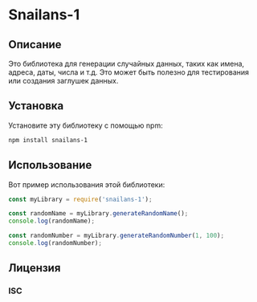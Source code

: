 # Snailans-1

## Описание
Это библиотека для генерации случайных данных, таких как имена, адреса, даты, числа и т.д. Это может быть полезно для тестирования или создания заглушек данных.

## Установка
Установите эту библиотеку с помощью npm:

```bash
npm install snailans-1
```
## Использование

Вот пример использования этой библиотеки:

```javascript
const myLibrary = require('snailans-1');

const randomName = myLibrary.generateRandomName();
console.log(randomName);

const randomNumber = myLibrary.generateRandomNumber(1, 100);
console.log(randomNumber);
```
## Лицензия

### **ISC**
